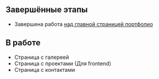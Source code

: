 ## Завершённые этапы
+ Завершена работа [над главной страницей портфолио](home.html)

## В работе
+ Страница с галереей
+ Страница с проектами (Для frontend)
+ Страница с контактами

